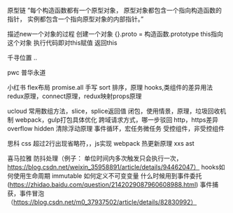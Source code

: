 

原型链
    ”每个构造函数都有一个原型对象，
    原型对象都包含一个指向构造函数的指针，
    实例都包含一个指向原型对象的内部指针。”

描述new一个对象的过程
    创建一个对象
    {}.proto = 构造函数.prototype
    this指向这个对象
    执行代码即对this赋值
    返回this


千寻位置
    ..

pwc 普华永道

小红书
    flex布局
    promise.all 手写
    sort 排序，原理
    hooks,类组件的差异用法
    redux原理，connect原理，redux映射props原理


ucloud
    常用数组方法，slice，splice返回值
    闭包，使用情景，原理，垃圾回收机制
    webpack，gulp打包具体优化
    跨域请求方式，哪一步驳回
    http，https差异
    overflow hidden 清除浮动原理
    事件循环，宏任务微任务
    受控组件，非受控组件

思科
    css 超过2行出现省略符，，js实现
    webpack 热更新原理
    xxs  ast
    

喜马拉雅
    防抖处理（例子：  单位时间内多次触发只会执行一次，https://blog.csdn.net/weixin_35958891/article/details/94462047）
    hooks如何使用生命周期
    immutable
    如何定义不可变变量
    什么时候用到事件委托(https://zhidao.baidu.com/question/2142029087960608988.html)
    事件捕获，事件冒泡（https://blog.csdn.net/m0_37937502/article/details/82830992）

